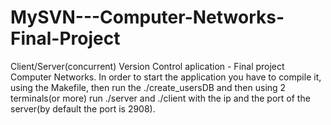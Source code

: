 # MySVN---Computer-Networks-Final-Project
Client/Server(concurrent) Version Control aplication - Final project Computer Networks.
In order to start the application you have to compile it, using the Makefile, then run the ./create_usersDB and then
using 2 terminals(or more) run ./server and ./client with the ip and the port of the server(by default the port is 2908). 
